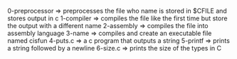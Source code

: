 0-preprocessor => preprocesses the file who name is stored in $CFILE and stores output in c
1-compiler => compiles the file like the first time but store the output with a different name
2-assembly => compiles the file into assembly language
3-name => compiles and create an executable file named cisfun
4-puts.c => a c program that outputs a string
5-printf => prints a string followed by a newline
6-size.c => prints the size of the types in C
